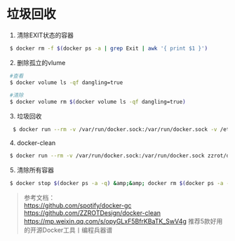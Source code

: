 # 垃圾回收
1. 清除EXIT状态的容器
```bash
 $ docker rm -f $(docker ps -a | grep Exit | awk '{ print $1 }')
```
2. 删除孤立的vlume
```bash
 #查看
 $ docker volume ls -qf dangling=true
 
 #清除
 $ docker volume rm $(docker volume ls -qf dangling=true)
```
3. 垃圾回收
```bash
  $ docker run --rm -v /var/run/docker.sock:/var/run/docker.sock -v /etc:/etc:ro spotify/docker-gc
```

4. docker-clean
```bash
 $ docker run --rm -v /var/run/docker.sock:/var/run/docker.sock zzrot/docker-clean
```

5. 清除所有容器
```bash
 $ docker stop $(docker ps -a -q) &amp;&amp; docker rm $(docker ps -a -q)
```
> 参考文档：\
>https://github.com/spotify/docker-gc \
>https://github.com/ZZROTDesign/docker-clean \
>https://mp.weixin.qq.com/s/opyGLxF5BfrKBaTK_SwV4g 推荐5款好用的开源Docker工具丨编程兵器谱
